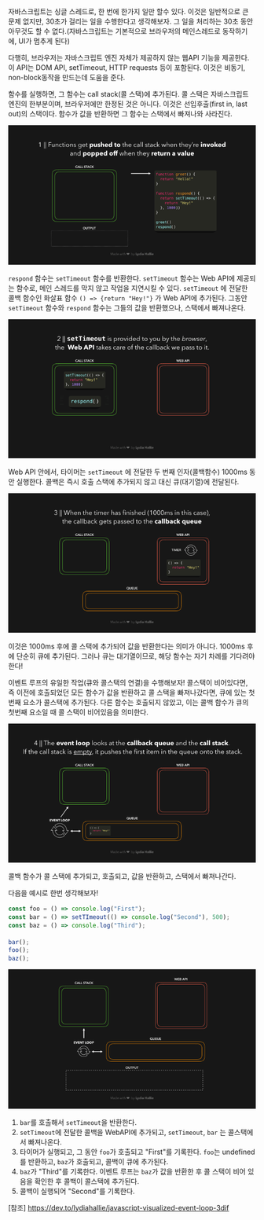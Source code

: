 자바스크립트는 싱글 스레드로, 한 번에 한가지 일만 할수 있다.
이것은 일반적으로 큰 문제 없지만, 30초가 걸리는 일을 수행한다고 생각해보자.
그 일을 처리하는 30초 동안 아무것도 할 수 없다.(자바스크립트는 기본적으로 브라우저의 메인스레드로 동작하기에, UI가 멈추게 된다)

다행히, 브라우저는 자바스크립트 엔진 자체가 제공하지 않는 웹API 기능을 제공한다.
이 API는 DOM API, setTimeout, HTTP requests 등이 포함된다. 이것은 비동기, non-block동작을 만드는데 도움을 준다.

함수를 실행하면, 그 함수는 call stack(콜 스택)에 추가된다.
콜 스택은 자바스크립트 엔진의 한부분이며, 브라우저에만 한정된 것은 아니다. 이것은 선입후출(first in, last out)의 스택이다. 함수가 값을 반환하면 그 함수는 스택에서 빠져나와 사라진다.

![Alt text](./assets/callstack.gif)

`respond` 함수는 `setTimeout` 함수를 반환한다. `setTimeout` 함수는 Web API에 제공되는 함수로, 메인 스레드를 막지 않고 작업을 지연시킬 수 있다. `setTimeout` 에 전달한 콜백 함수인 화살표 함수 `() => {return "Hey!"}` 가 Web API에 추가된다. 그동안 `setTimeout` 함수와 `respond` 함수는 그들의 값을 반환했으나, 스택에서 빠져나온다.

![Alt text](./assets/js2.gif)

Web API 안에서, 타이머는 `setTimeout` 에 전달한 두 번째 인자(콜백함수) 1000ms 동안 실행한다. 콜백은 즉시 호출 스택에 추가되지 않고 대신 큐(대기열)에 전달된다.

![Alt text](./assets/queue.gif)

이것은 1000ms 후에 콜 스택에 추가되어 값을 반환한다는 의미가 아니다.
1000ms 후에 단순히 큐에 추가된다. 그러나 큐는 대기열이므로, 해당 함수는 자기 차례를 기다려야 한다!

이벤트 루프의 유일한 작업(큐와 콜스택의 연결)을 수행해보자!
콜스택이 비어있다면, 즉 이전에 호출되었던 모든 함수가 값을 반환하고 콜 스택을 빠져나갔다면, 큐에 있는 첫번째 요소가 콜스택에 추가된다. 다른 함수는 호출되지 않았고, 이는 콜백 함수가 큐의 첫번째 요소일 때 콜 스택이 비어있음을 의미한다.

![Alt text](./assets/eventloop.gif)

콜백 함수가 콜 스택에 추가되고, 호출되고, 값을 반환하고, 스택에서 빠져나간다.

다음을 예시로 한번 생각해보자!

```js
const foo = () => console.log("First");
const bar = () => setTImeout(() => console.log("Second"), 500);
const baz = () => console.log("Third");

bar();
foo();
baz();
```

![Alt text](./assets/eventloop2.gif)

1. `bar`를 호출해서 `setTimeout`을 반환한다.
2. `setTimeout`에 전달한 콜백을 WebAPI에 추가되고, `setTimeout`, `bar` 는 콜스택에서 빠져나온다.
3. 타이머가 실행되고, 그 동안 `foo`가 호출되고 "First"를 기록한다. `foo`는 undefined를 반환하고, `baz`가 호출되고, 콜백이 큐에 추가된다.
4. `baz`가 "Third"를 기록한다. 이벤트 루프는 `baz`가 값을 반환한 후 콜 스택이 비어 있음을 확인한 후 콜백이 콜스택에 추가된다.
5. 콜백이 실행되어 "Second"를 기록한다.

[참조] https://dev.to/lydiahallie/javascript-visualized-event-loop-3dif
